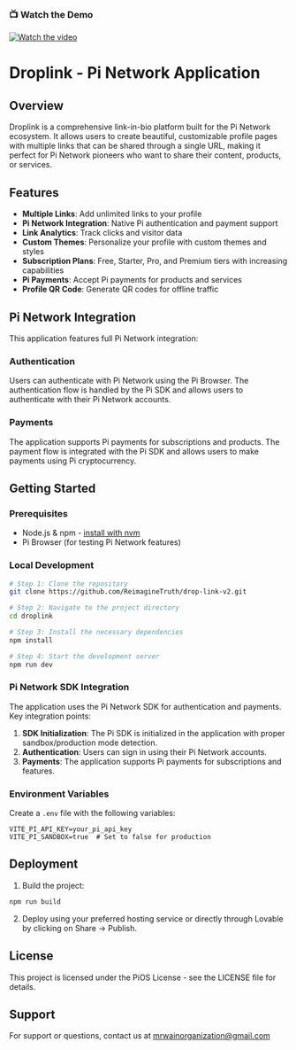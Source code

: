 ### 📺 Watch the Demo

[![Watch the video](https://img.youtube.com/vi/1sv5cf9ygZs/hqdefault.jpg)](https://www.youtube.com/watch?v=1sv5cf9ygZs)

# Droplink - Pi Network Application

## Overview

Droplink is a comprehensive link-in-bio platform built for the Pi Network ecosystem. It allows users to create beautiful, customizable profile pages with multiple links that can be shared through a single URL, making it perfect for Pi Network pioneers who want to share their content, products, or services.

## Features

- **Multiple Links**: Add unlimited links to your profile
- **Pi Network Integration**: Native Pi authentication and payment support
- **Link Analytics**: Track clicks and visitor data
- **Custom Themes**: Personalize your profile with custom themes and styles
- **Subscription Plans**: Free, Starter, Pro, and Premium tiers with increasing capabilities
- **Pi Payments**: Accept Pi payments for products and services
- **Profile QR Code**: Generate QR codes for offline traffic

## Pi Network Integration

This application features full Pi Network integration:

### Authentication

Users can authenticate with Pi Network using the Pi Browser. The authentication flow is handled by the Pi SDK and allows users to authenticate with their Pi Network accounts.

### Payments

The application supports Pi payments for subscriptions and products. The payment flow is integrated with the Pi SDK and allows users to make payments using Pi cryptocurrency.

## Getting Started

### Prerequisites

- Node.js & npm - [install with nvm](https://github.com/nvm-sh/nvm#installing-and-updating)
- Pi Browser (for testing Pi Network features)

### Local Development

```sh
# Step 1: Clone the repository
git clone https://github.com/ReimagineTruth/drop-link-v2.git

# Step 2: Navigate to the project directory
cd droplink

# Step 3: Install the necessary dependencies
npm install

# Step 4: Start the development server
npm run dev
```

### Pi Network SDK Integration

The application uses the Pi Network SDK for authentication and payments. Key integration points:

1. **SDK Initialization**: The Pi SDK is initialized in the application with proper sandbox/production mode detection.
2. **Authentication**: Users can sign in using their Pi Network accounts.
3. **Payments**: The application supports Pi payments for subscriptions and features.

### Environment Variables

Create a `.env` file with the following variables:

```
VITE_PI_API_KEY=your_pi_api_key
VITE_PI_SANDBOX=true  # Set to false for production
```

## Deployment

1. Build the project:
```sh
npm run build
```

2. Deploy using your preferred hosting service or directly through Lovable by clicking on Share -> Publish.

## License

This project is licensed under the PiOS License - see the LICENSE file for details.

## Support

For support or questions, contact us at mrwainorganization@gmail.com
